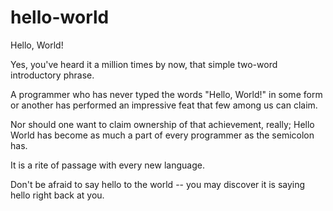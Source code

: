 # hello-world
Hello, World!

Yes, you've heard it a million times by now, that simple two-word introductory phrase.

A programmer who has never typed the words "Hello, World!" in some form or another 
has performed an impressive feat that few among us can claim. 

Nor should one want to claim ownership of that achievement, really; 
Hello World has become as much a part of every programmer as the semicolon has. 

It is a rite of passage with every new language.

Don't be afraid to say hello to the world --
you may discover it is saying hello right back at you.
